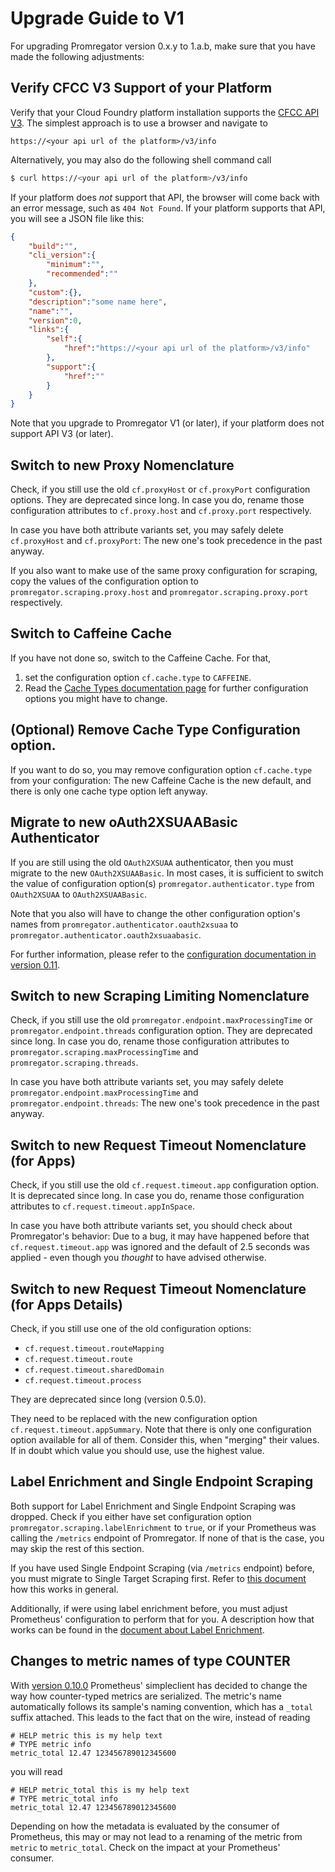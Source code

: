 # Upgrade Guide to V1

For upgrading Promregator version 0.x.y to 1.a.b, make sure that you have made the following adjustments:

## Verify CFCC V3 Support of your Platform

Verify that your Cloud Foundry platform installation supports the [CFCC API V3](https://v3-apidocs.cloudfoundry.org/version/3.130.0/index.html).
The simplest approach is to use a browser and navigate to 

``` 
https://<your api url of the platform>/v3/info
```

Alternatively, you may also do the following shell command call
```bash
$ curl https://<your api url of the platform>/v3/info
```

If your platform does *not* support that API, the browser will come back with an error message, such as `404 Not Found`.
If your platform supports that API, you will see a JSON file like this:

```json
{
	"build":"",
	"cli_version":{
		"minimum":"",
		"recommended":""
	},
	"custom":{},
	"description":"some name here",
	"name":"",
	"version":0,
	"links":{
		"self":{
			"href":"https://<your api url of the platform>/v3/info"
		},
		"support":{
			"href":""
		}
	}
}
```

Note that you upgrade to Promregator V1 (or later), if your platform does not support API V3 (or later).

## Switch to new Proxy Nomenclature

Check, if you still use the old `cf.proxyHost` or `cf.proxyPort` configuration options. They are deprecated since long.
In case you do, rename those configuration attributes to `cf.proxy.host` and `cf.proxy.port` respectively.

In case you have both attribute variants set, you may safely delete `cf.proxyHost` and `cf.proxyPort`: The new one's took precedence in the past anyway.

If you also want to make use of the same proxy configuration for scraping, copy the values of the configuration option to `promregator.scraping.proxy.host` and `promregator.scraping.proxy.port` respectively.



## Switch to Caffeine Cache

If you have not done so, switch to the Caffeine Cache. For that, 

1. set the configuration option `cf.cache.type` to `CAFFEINE`.
2. Read the [Cache Types documentation page](cache-types.md) for further configuration options you might have to change.

## (Optional) Remove Cache Type Configuration option.

If you want to do so, you may remove configuration option `cf.cache.type` from your configuration: The new Caffeine Cache is the new default, and there is only one cache type option left anyway.

## Migrate to new oAuth2XSUAABasic Authenticator

If you are still using the old `OAuth2XSUAA` authenticator, then you must migrate to the new `OAuth2XSUAABasic`. In most cases, it is sufficient to switch the value of configuration option(s) `promregator.authenticator.type` from `OAuth2XSUAA` to `OAuth2XSUAABasic`.

Note that you also will have to change the other configuration option's names from `promregator.authenticator.oauth2xsuaa` to `promregator.authenticator.oauth2xsuaabasic`.

For further information, please refer to the [configuration documentation in version 0.11](https://github.com/promregator/promregator/blob/rel-0.11/docs/config.md).

## Switch to new Scraping Limiting Nomenclature

Check, if you still use the old `promregator.endpoint.maxProcessingTime` or `promregator.endpoint.threads` configuration option. They are deprecated since long.
In case you do, rename those configuration attributes to `promregator.scraping.maxProcessingTime` and `promregator.scraping.threads`.

In case you have both attribute variants set, you may safely delete `promregator.endpoint.maxProcessingTime` and `promregator.endpoint.threads`: The new one's took precedence in the past anyway.

## Switch to new Request Timeout Nomenclature (for Apps)

Check, if you still use the old `cf.request.timeout.app` configuration option. It is  deprecated since long.
In case you do, rename those configuration attributes to `cf.request.timeout.appInSpace`.

In case you have both attribute variants set, you should check about Promregator's behavior: Due to a bug, it may have happened before that `cf.request.timeout.app` was ignored and the default of 2.5 seconds was applied - even though you *thought* to have advised otherwise. 


## Switch to new Request Timeout Nomenclature (for Apps Details)

Check, if you still use one of the old configuration options:

* `cf.request.timeout.routeMapping`
* `cf.request.timeout.route`
* `cf.request.timeout.sharedDomain`
* `cf.request.timeout.process`

They are deprecated since long (version 0.5.0).

They need to be replaced with the new configuration option `cf.request.timeout.appSummary`. Note that there is only one configuration option available for all of them. Consider this, when "merging" their values. If in doubt which value you should use, use the highest value.


## Label Enrichment and Single Endpoint Scraping

Both support for Label Enrichment and Single Endpoint Scraping was dropped. Check if you either have set configuration option `promregator.scraping.labelEnrichment` to `true`, or if your Prometheus was calling the `/metrics` endpoint of Promregator. If none of that is the case, you may skip the rest of this section.

If you have used Single Endpoint Scraping (via `/metrics` endpoint) before, you must migrate to Single Target Scraping first. Refer to [this document](./singleTargetScraping.md) how this works in general.

Additionally, if were using label enrichment before, you must adjust Prometheus' configuration to perform that for you. A description how that works can be found in the [document about Label Enrichment](./enrichment.md).


## Changes to metric names of type COUNTER

With [version 0.10.0](https://github.com/prometheus/client_java/blob/eb4e694b00024043f948e407510f516dea58cbc7/simpleclient_common/src/main/java/io/prometheus/client/exporter/common/TextFormat.java#L70) Prometheus' simpleclient has decided to change the way how counter-typed metrics are serialized. The metric's name automatically follows its sample's naming convention, which has a `_total` suffix attached. This leads to the fact that on the wire, instead of reading

```
# HELP metric this is my help text
# TYPE metric info
metric_total 12.47 123456789012345600
```

you will read

```
# HELP metric_total this is my help text
# TYPE metric_total info
metric_total 12.47 123456789012345600
```
Depending on how the metadata is evaluated by the consumer of Prometheus, this may or may not lead to a renaming of the metric from `metric` to `metric_total`. Check on the impact at your Prometheus' consumer.

